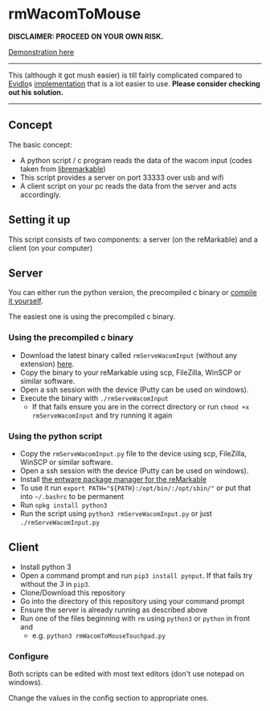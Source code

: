 # rmWacomToMouse

**DISCLAIMER: PROCEED ON YOUR OWN RISK.**

[Demonstration here](https://youtu.be/R-BsDivpUQ0)

---

This (although it got mush easier) is till fairly complicated compared to [Evidlo](https://github.com/Evidlo)s [implementation](https://github.com/Evidlo/remarkable_mouse) that is a lot easier to use. **Please consider checking out his solution.**

---

## Concept

The basic concept:

- A python script / c program reads the data of the wacom input (codes taken from [libremarkable](https://github.com/canselcik/libremarkable/blob/master/src/input/wacom.rs))
- This script provides a server on port 33333 over usb and wifi
- A client script on your pc reads the data from the server and acts accordingly.



## Setting it up

This script consists of two components: a server (on the reMarkable) and a client (on your computer)



## Server

You can either run the python version, the precompiled c binary or [compile it yourself](https://github.com/LinusCDE/rmWacomToMouse/blob/master/c_implementation/README.MD).

The easiest one is using the precompiled c binary.


### Using the precompiled c binary

- Download the latest binary called `rmServeWacomInput` (without any extension) [here](https://github.com/LinusCDE/rmWacomToMouse/releases).
- Copy the binary to your reMarkable using scp, FileZilla, WinSCP or similar software.
- Open a ssh session with the device (Putty can be used on windows).
- Execute the binary with `./rmServeWacomInput`
  - If that fails ensure you are in the correct directory or run `chmod +x rmServeWacomInput` and try running it again


### Using the python script
- Copy the `rmServeWacomInput.py` file to the device using scp, FileZilla, WinSCP or similar software.
- Open a ssh session with the device (Putty can be used on windows).
- Install [the entware package manager for the reMarkable](https://github.com/Evidlo/remarkable_entware)
- To use it run `export PATH="${PATH}:/opt/bin/:/opt/sbin/"` or put that into `~/.bashrc` to be permanent
- Run `opkg install python3`
- Run the script using `python3 rmServeWacomInput.py` or just `./rmServeWacomInput.py`


## Client

- Install python 3
- Open a command prompt and run `pip3 install pynput`. If that fails try without the *3* in `pip3`.
- Clone/Download this repository
- Go into the directory of this repository using your command prompt
- Ensure the server is already running as described above
- Run one of the files beginning with `rm` using `python3` or `python` in front and
  - e.g. `python3 rmWacomToMouseTouchpad.py`


### Configure

Both scripts can be edited with most text editors (don't use notepad on windows).

Change the values in the config section to appropriate ones.